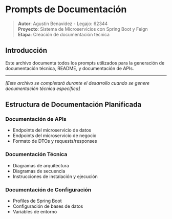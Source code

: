 # Prompts de Documentación

> **Autor**: Agustin Benavidez - Legajo: 62344  
> **Proyecto**: Sistema de Microservicios con Spring Boot y Feign  
> **Etapa**: Creación de documentación técnica

## Introducción

Este archivo documenta todos los prompts utilizados para la generación de documentación técnica, README, y documentación de APIs.

---

*[Este archivo se completará durante el desarrollo cuando se genere documentación técnica específica]*

## Estructura de Documentación Planificada

### Documentación de APIs
- Endpoints del microservicio de datos
- Endpoints del microservicio de negocio
- Formato de DTOs y requests/responses

### Documentación Técnica
- Diagramas de arquitectura
- Diagramas de secuencia
- Instrucciones de instalación y ejecución

### Documentación de Configuración
- Profiles de Spring Boot
- Configuración de bases de datos
- Variables de entorno

